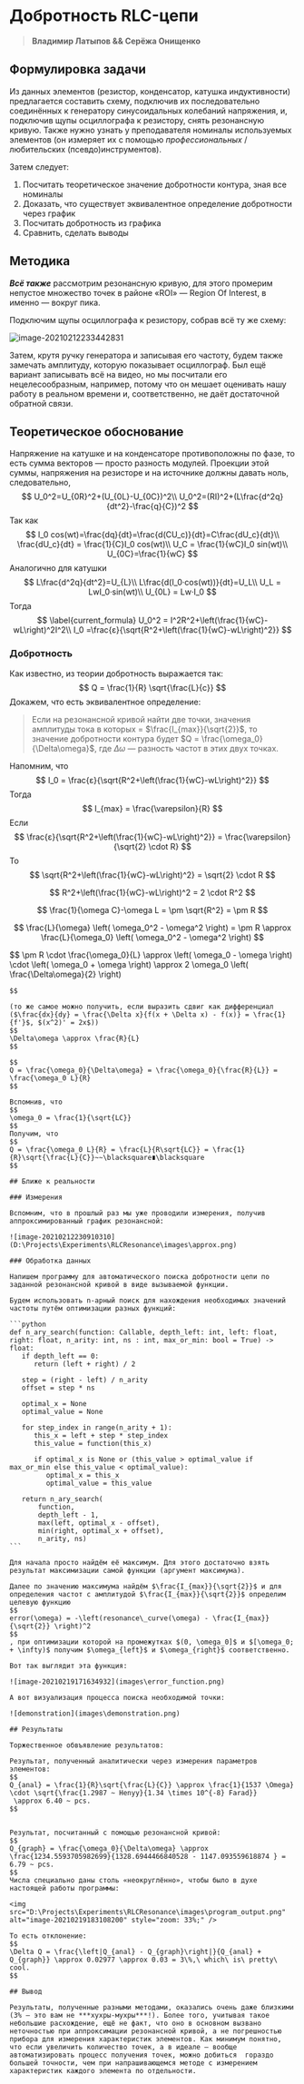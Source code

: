 # Добротность RLC-цепи

> **Владимир Латыпов && Серёжа Онищенко**

## Формулировка задачи

Из данных элементов (резистор, конденсатор, катушка индуктивности) предлагается составить схему, подключив их последовательно соединённых к генератору синусоидальных колебаний напряжения, и, подключив щупы осциллографа  к резистору, снять резонансную кривую. Также нужно узнать у преподавателя номиналы используемых элементов (он измеряет их с помощью *профессиональных* / любительских (псевдо)инструментов).

Затем следует:

1. Посчитать теоретическое значение добротности контура, зная все номиналы
2. Доказать, что существует эквивалентное определение добротности через график
3. Посчитать добротность из графика
4. Сравнить, сделать выводы

## Методика

***Всё также*** рассмотрим резонансную кривую, для этого промерим непустое множество точек в районе «ROI» — Region Of Interest, в именно — вокруг пика.

Подключим щупы осциллографа к резистору, собрав всё ту же схему:

![image-20210212233442831](D:\Projects\Experiments\RLCResonance\scheme.png)

Затем, крутя ручку генератора и записывая его частоту, будем также замечать амплитуду, которую показывает осциллограф. Был ещё вариант записывать всё на видео, но мы посчитали его нецелесообразным, например, потому что он мешает оценивать нашу работу в реальном времени и, соответственно, не даёт достаточной обратной связи.

## Теоретическое обоснование

Напряжение на катушке и на конденсаторе противоположны по фазе, то есть сумма векторов — просто разность модулей. Проекции этой суммы, напряжения на резисторе и на источнике должны давать ноль, следовательно, 
$$
U_0^2=U_{0R}^2+(U_{0L}-U_{0C})^2\\
U_0^2=(RI)^2+(L\frac{d^2q}{dt^2}-\frac{q}{C})^2
$$
Так как
$$
I_0 cos(wt)=\frac{dq}{dt}=\frac{d(CU_c)}{dt}=C\frac{dU_c}{dt}\\
\frac{dU_c}{dt} = \frac{1}{C}I_0 cos(wt)\\
U_C = \frac{1}{wC}I_0 sin(wt)\\
U_{0C}=\frac{1}{wC}
$$
Аналогично для катушки
$$
L\frac{d^2q}{dt^2}=U_{L}\\
L\frac{d(I_0·cos(wt))}{dt}=U_L\\
U_L = LwI_0·sin(wt)\\
U_{0L} = Lw·I_0
$$
Тогда 
$$
\label{current_formula}
U_0^2 = I^2R^2+\left(\frac{1}{wC}-wL\right)^2I^2\\
I_0 =\frac{ε}{\sqrt{R^2+\left(\frac{1}{wC}-wL\right)^2}}
$$

### Добротность

Как известно, из теории добротность выражается так:
$$
Q = \frac{1}{R} \sqrt{\frac{L}{c}}
$$
Докажем, что есть эквивалентное определение:

> Если на резонансной кривой найти две точки, значения амплитуды тока в которых = $\frac{I_{max}}{\sqrt{2}}$, то значение добротности контура будет $Q = \frac{\omega_0}{\Delta\omega}$, где $\Delta\omega$ — разность частот в этих двух точках.

Напомним, что 
$$
I_0 = \frac{ε}{\sqrt{R^2+\left(\frac{1}{wC}-wL\right)^2}}
$$
Тогда
$$
I_{max} = \frac{\varepsilon}{R}
$$
Если
$$
\frac{ε}{\sqrt{R^2+\left(\frac{1}{wC}-wL\right)^2}} = \frac{\varepsilon}{\sqrt{2} \cdot R}
$$
То
$$
\sqrt{R^2+\left(\frac{1}{wC}-wL\right)^2} = \sqrt{2} \cdot R
$$

$$
R^2+\left(\frac{1}{wC}-wL\right)^2 = 2 \cdot R^2
$$

$$
\frac{1}{\omega C}-\omega L = \pm \sqrt{R^2} = \pm R
$$


$$
\frac{L}{\omega} \left( \omega_0^2 - \omega^2 \right) = \pm R \approx \frac{L}{\omega_0} \left( \omega_0^2 - \omega^2 \right)
$$

$$
\pm R \cdot \frac{\omega_0}{L} \approx \left( \omega_0 - \omega \right) \cdot \left( \omega_0 + \omega \right) \approx 2 \omega_0 \left( \frac{\Delta\omega}{2} \right)
~~~~~~~~~~~~~~~ \left(\frac{\Delta\omega}{2}~—~ потому\ что\ \Delta\omega\ —\ это\ вся\ ширина\ «ворот»\right)
$$

(то же самое можно получить, если выразить сдвиг как дифференциал ($\frac{dx}{dy} = \frac{\Delta x}{f(x + \Delta x) - f(x)} = \frac{1}{f'}$, $(x^2)' = 2x$))
$$
\Delta\omega \approx \frac{R}{L}
$$

$$
Q = \frac{\omega_0}{\Delta\omega} = \frac{\omega_0}{\frac{R}{L}} = \frac{\omega_0 L}{R}
$$

Вспомнив, что
$$
\omega_0 = \frac{1}{\sqrt{LC}}
$$
Получим, что
$$
Q = \frac{\omega_0 L}{R} = \frac{L}{R\sqrt{LC}} = \frac{1}{R}\sqrt{\frac{L}{C}}~~\blacksquare∎\blacksquare
$$

## Ближе к реальности

### Измерения

Вспомним, что в прошлый раз мы уже проводили измерения, получив аппроксимированный график резонансной:

![image-20210212230910310](D:\Projects\Experiments\RLCResonance\images\approx.png)

### Обработка данных

Напишем программу для автоматического поиска добротности цепи по заданной резонансной кривой в виде вызываемой функции.

Будем использовать n-арный поиск для нахождения необходимых значений частоты путём оптимизации разных функций:

```python
def n_ary_search(function: Callable, depth_left: int, left: float, right: float, n_arity: int, ns : int, max_or_min: bool = True) -> float:
   if depth_left == 0:
      return (left + right) / 2

   step = (right - left) / n_arity
   offset = step * ns

   optimal_x = None
   optimal_value = None
    
   for step_index in range(n_arity + 1):
      this_x = left + step * step_index
      this_value = function(this_x)
    
      if optimal_x is None or (this_value > optimal_value if max_or_min else this_value < optimal_value):
         optimal_x = this_x
         optimal_value = this_value

   return n_ary_search(
       function, 
       depth_left - 1,
       max(left, optimal_x - offset),
       min(right, optimal_x + offset),
       n_arity, ns)
```

Для начала просто найдём её максимум. Для этого достаточно взять результат максимизации самой функции (аргумент максимума).

Далее по значению максимума найдём $\frac{I_{max}}{\sqrt{2}}$ и для определения частот с амплитудой $\frac{I_{max}}{\sqrt{2}}$ определим целевую функцию
$$
error(\omega) = -\left(resonance\_curve(\omega) - \frac{I_{max}}{\sqrt{2}} \right)^2
$$
, при оптимизации которой на промежутках $(0, \omega_0]$ и $[\omega_0; + \infty)$ получим $\omega_{left}$ и $\omega_{right}$ соответственно.

Вот так выглядит эта функция:

![image-20210219171634932](images\error_function.png)

А вот визуализация процесса поиска необходимой точки:

![demonstration](images\demonstration.png)

## Результаты

Торжественное обвъявление результатов:

Результат, полученный аналитически через измерения параметров элементов: 
$$
Q_{anal} = \frac{1}{R}\sqrt{\frac{L}{C}} \approx \frac{1}{1537 \Omega} \cdot \sqrt{\frac{1.2987 ~ Henyy}{1.34 \times 10^{-8} Farad}}
 \approx 6.40 ~ pcs.
$$


Результат, посчитанный с помощью резонансной кривой:
$$
Q_{graph} = \frac{\omega_0}{\Delta\omega} \approx \frac{1234.5593705982699}{1328.6944466840528 - 1147.093559618874 } = 6.79 ~ pcs.
$$
Числа специально даны столь «неокруглённо», чтобы было в духе настоящей работы программы:

<img src="D:\Projects\Experiments\RLCResonance\images\program_output.png" alt="image-20210219183108200" style="zoom: 33%;" />

То есть отклонение:
$$
\Delta Q = \frac{\left|Q_{anal} - Q_{graph}\right|}{Q_{anal} + Q_{graph}} \approx 0.02977 \approx 0.03 = 3\%,\ which\ is\ pretty\ cool.
$$

## Вывод

Результаты, полученные разными методами, оказались очень даже близкими (3% — это вам не ***хухры-мухры***!). Более того, учитывая такое небольшие расхождение, ещё не факт, что оно в основном вызвано неточностью при аппроксимации резонансной кривой, а не погрешностью прибора для измерения характеристик элементов. Как минимум понятно, что если увеличить количество точек, а в идеале — вообще автоматизировать процесс получения точек, можно добиться  гораздо большей точности, чем при напрашивающемся методе с измерением характеристик каждого элемента по отдельности.